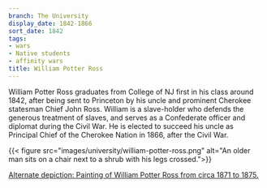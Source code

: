 ```yaml
---
branch: The University
display_date: 1842-1866
sort_date: 1842
tags:
- wars
- Native students
- affinity wars
title: William Potter Ross
---
```


William Potter Ross graduates from College of NJ first in his class around 1842, after being sent to Princeton by his uncle and prominent Cherokee statesman Chief John Ross. William is a slave-holder who defends the generous treatment of slaves, and serves as a Confederate officer and diplomat during the Civil War. He is elected to succeed his uncle as Principal Chief of the Cherokee Nation in 1866, after the Civil War.



{{< figure src="images/university/william-potter-ross.png" alt="An older man sits on a chair next to a shrub with his legs crossed.">}}


[Alternate depiction: Painting of William Potter Ross from circa 1871 to 1875.](https://dpul.princeton.edu/catalog/4t64gn466)
